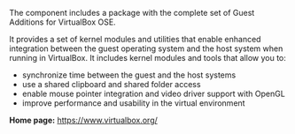 The component includes a package with the complete set of Guest Additions for VirtualBox OSE.

It provides a set of kernel modules and utilities that enable enhanced integration between
the guest operating system and the host system when running in VirtualBox.
It includes kernel modules and tools that allow you to:

* synchronize time between the guest and the host systems
* use a shared clipboard and shared folder access
* enable mouse pointer integration and video driver support with OpenGL
* improve performance and usability in the virtual environment

**Home page:** <https://www.virtualbox.org/>
